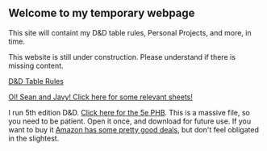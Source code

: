 ## Welcome to my temporary webpage 

This site will containt my D&D table rules, Personal Projects, and more, in time.

This website is still under construction. Please understand if there is missing content.

[D&D Table Rules](TableRules.md)

[OI! Sean and Javy! Click here for some relevant sheets!](Tuesday.md)

I run 5th edition D&D. [Click here for the 5e PHB](https://dnd.rem.uz/5e%20D%26D%20Books/Rulebooks/Core/Player%27s%20Handbook.pdf). This is a massive file, so you need to be patient. Open it once, and download for future use. If you want to buy it [Amazon has some pretty good deals](https://www.amazon.com/Players-Handbook-Dungeons-Dragons-Wizards/dp/0786965606), but don't feel obligated in the slightest.